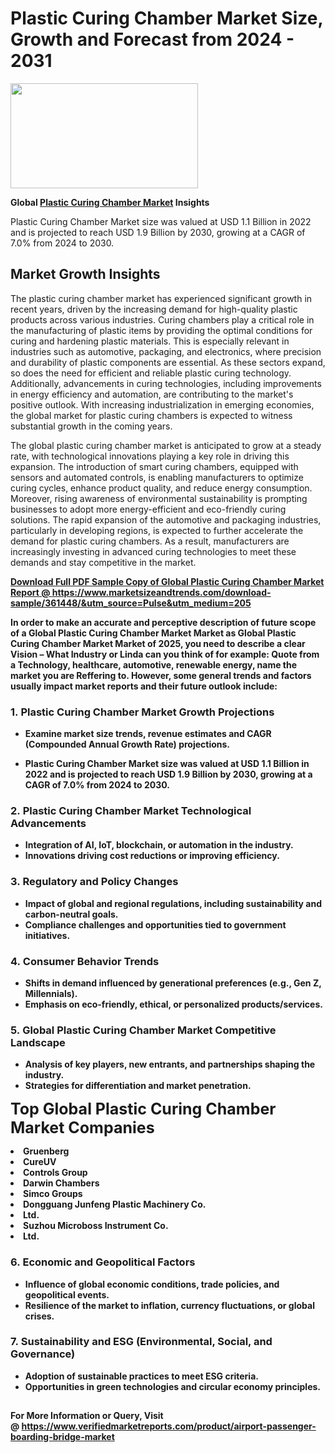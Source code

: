 <H1>Plastic Curing Chamber Market Size, Growth and Forecast from 2024 - 2031</H1><img class="aligncenter size-medium wp-image-584254" src="https://thirdeyenews.in/wp-content/uploads/2024/09/Global-Market-Research-300x168.jpeg" alt="" width="300" height="168" /><p><strong>Global&nbsp;<a href="https://www.marketsizeandtrends.com/download-sample/361448/&amp;utm_source=Pulse&amp;utm_medium=205">Plastic Curing Chamber Market</a> Insights</strong></p><p>Plastic Curing Chamber Market size was valued at USD 1.1 Billion in 2022 and is projected to reach USD 1.9 Billion by 2030, growing at a CAGR of 7.0% from 2024 to 2030.</p><p><h2>Market Growth Insights</h2> <p>The plastic curing chamber market has experienced significant growth in recent years, driven by the increasing demand for high-quality plastic products across various industries. Curing chambers play a critical role in the manufacturing of plastic items by providing the optimal conditions for curing and hardening plastic materials. This is especially relevant in industries such as automotive, packaging, and electronics, where precision and durability of plastic components are essential. As these sectors expand, so does the need for efficient and reliable plastic curing technology. Additionally, advancements in curing technologies, including improvements in energy efficiency and automation, are contributing to the market's positive outlook. With increasing industrialization in emerging economies, the global market for plastic curing chambers is expected to witness substantial growth in the coming years.</p> <p><strong><a href="#"></a></strong></p> <p>The global plastic curing chamber market is anticipated to grow at a steady rate, with technological innovations playing a key role in driving this expansion. The introduction of smart curing chambers, equipped with sensors and automated controls, is enabling manufacturers to optimize curing cycles, enhance product quality, and reduce energy consumption. Moreover, rising awareness of environmental sustainability is prompting businesses to adopt more energy-efficient and eco-friendly curing solutions. The rapid expansion of the automotive and packaging industries, particularly in developing regions, is expected to further accelerate the demand for plastic curing chambers. As a result, manufacturers are increasingly investing in advanced curing technologies to meet these demands and stay competitive in the market. <p><strong><a href="#"></p><p><span class=""><strong>Download Full PDF Sample Copy of Global Plastic Curing Chamber Market Report</strong> @ <a href="https://www.marketsizeandtrends.com/download-sample/361448/&amp;utm_source=Pulse&amp;utm_medium=205" target="_blank">https://www.marketsizeandtrends.com/download-sample/361448/&amp;utm_source=Pulse&amp;utm_medium=205</a></span></p><p>In order to make an accurate and perceptive description of future scope of a Global&nbsp;Plastic Curing Chamber Market Market as Global&nbsp;Plastic Curing Chamber Market Market of 2025, you need to describe a clear Vision &ndash; What Industry or Linda can you think of for example: Quote from a Technology, healthcare, automotive, renewable energy, name the market you are Reffering to. However, some general trends and factors usually impact market reports and their future outlook include:</p><h3>1.&nbsp;<strong>Plastic Curing Chamber Market Growth Projections</strong></h3><ul><li>Examine market size trends, revenue estimates and CAGR (Compounded Annual Growth Rate) projections.</li><li><p>Plastic Curing Chamber Market size was valued at USD 1.1 Billion in 2022 and is projected to reach USD 1.9 Billion by 2030, growing at a CAGR of 7.0% from 2024 to 2030.</p></li></ul><h3>2.&nbsp;<strong>Plastic Curing Chamber Market Technological Advancements</strong></h3><ul><li>Integration of AI, IoT, blockchain, or automation in the industry.</li><li>Innovations driving cost reductions or improving efficiency.</li></ul><h3>3.&nbsp;<strong>Regulatory and Policy Changes</strong></h3><ul><li>Impact of global and regional regulations, including sustainability and carbon-neutral goals.</li><li>Compliance challenges and opportunities tied to government initiatives.</li></ul><h3>4.&nbsp;<strong>Consumer Behavior Trends</strong></h3><ul><li>Shifts in demand influenced by generational preferences (e.g., Gen Z, Millennials).</li><li>Emphasis on eco-friendly, ethical, or personalized products/services.</li></ul><h3>5.&nbsp;<strong>Global Plastic Curing Chamber Market Competitive Landscape</strong></h3><ul><li>Analysis of key players, new entrants, and partnerships shaping the industry.</li><li>Strategies for differentiation and market penetration.</li></ul><p data-pm-slice="1 1 []"><span style="color: inherit; font-family: inherit; font-size: 25px;">Top Global Plastic Curing Chamber Market Companies</span></p><div class="" data-test-id=""><p><li>Gruenberg</li><li> CureUV</li><li> Controls Group</li><li> Darwin Chambers</li><li> Simco Groups</li><li> Dongguang Junfeng Plastic Machinery Co.</li><li> Ltd.</li><li> Suzhou Microboss Instrument Co.</li><li> Ltd.</li></p></div><h3>6.&nbsp;<strong>Economic and Geopolitical Factors</strong></h3><ul><li>Influence of global economic conditions, trade policies, and geopolitical events.</li><li>Resilience of the market to inflation, currency fluctuations, or global crises.</li></ul><h3>7.&nbsp;<strong>Sustainability and ESG (Environmental, Social, and Governance)</strong></h3><ul><li>Adoption of sustainable practices to meet ESG criteria.</li><li>Opportunities in green technologies and circular economy principles.</li></ul><h2><strong style="font-size: 14px;">For More Information or Query, Visit @&nbsp;</strong><a style="background-color: #ffffff; font-size: 14px;" href="https://www.marketsizeandtrends.com/report/plastic-curing-chamber-market/" target="_blank">https://www.verifiedmarketreports.com/product/airport-passenger-boarding-bridge-market</a></h2>
